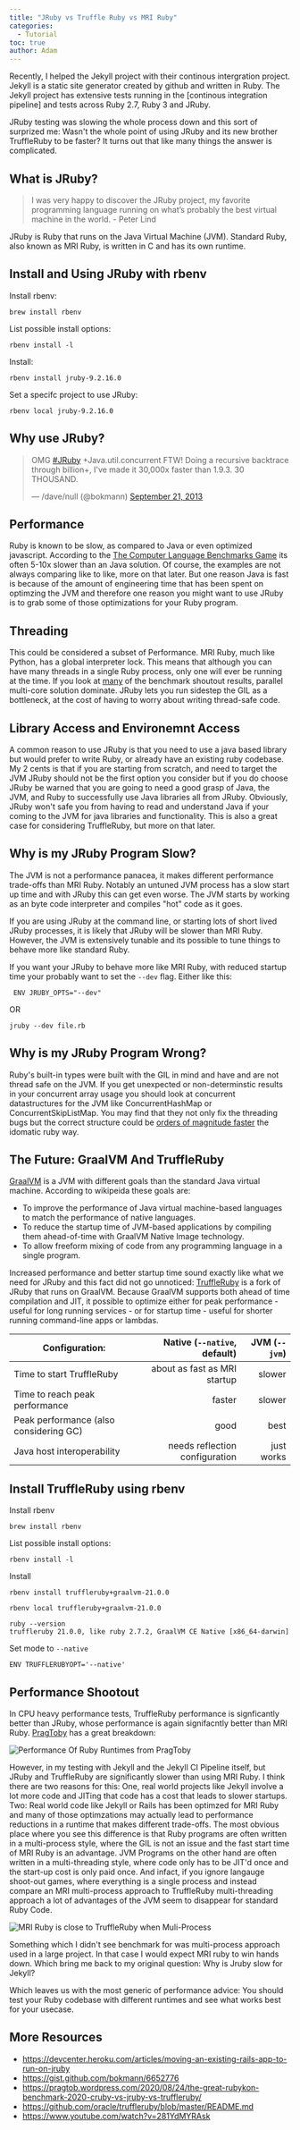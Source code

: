 ```yaml
---
title: "JRuby vs Truffle Ruby vs MRI Ruby"
categories: 
  - Tutorial
toc: true 
author: Adam
---
```


Recently, I helped the Jekyll project with their continous intergration project. Jekyll is a static site generator created by github and written in Ruby. The Jekyll project has extensive tests running in the [continous integration pipeline] and tests across Ruby 2.7, Ruby 3 and JRuby.

JRuby testing was slowing the whole process down and this sort of surprized me: Wasn't the whole point of using JRuby and its new brother TruffleRuby to be faster?  It turns out that like many things the answer is complicated.


## What is JRuby?
> I was very happy to discover the JRuby project, my favorite programming language running on what’s probably the best virtual machine in the world. - Peter Lind

JRuby is Ruby that runs on the Java Virtual Machine (JVM).  Standard Ruby, also known as MRI Ruby, is written in C and has its own runtime.  

## Install and Using JRuby with rbenv

Install rbenv:
```
brew install rbenv
```
List possible install options:
```
rbenv install -l     
```
Install:
```
rbenv install jruby-9.2.16.0
```
Set a specifc project to use JRuby:
```
rbenv local jruby-9.2.16.0
```

## Why use JRuby?

<blockquote class="twitter-tweet"><p lang="en" dir="ltr">OMG <a href="https://twitter.com/hashtag/JRuby?src=hash&amp;ref_src=twsrc%5Etfw">#JRuby</a> +Java.util.concurrent FTW! Doing a recursive backtrace through billion+, I&#39;ve made it 30,000x faster than 1.9.3. 30 THOUSAND.</p>&mdash; /dave/null (@bokmann) <a href="https://twitter.com/bokmann/status/381422498170273792?ref_src=twsrc%5Etfw">September 21, 2013</a></blockquote> <script async src="https://platform.twitter.com/widgets.js" charset="utf-8"></script>


## Performance
Ruby is known to be slow, as compared to Java or even optimized javascript.  According to the [The Computer Language Benchmarks Game](https://benchmarksgame-team.pages.debian.net/benchmarksgame/performance/pidigits.html) its often 5-10x slower than an Java solution.  Of course, the examples are not always comparing like to like, more on that later.  But one reason Java is fast is because of the amount of engineering time that has been spent on optimzing the JVM and therefore one reason you might want to use JRuby is to grab some of those optimizations for your Ruby program.

## Threading
This could be considered a subset of Performance.  MRI Ruby, much like Python, has a global interpreter lock.  This means that although you can have many threads in a single Ruby process, only one will ever be running at the time.  If you look at [many](https://benchmarksgame-team.pages.debian.net/benchmarksgame/performance/fannkuchredux.html) of the benchmark shoutout results, parallel multi-core solution dominate.  JRuby lets you run sidestep the GIL as a bottleneck, at the cost of having to worry about writing thread-safe code.


## Library Access and Environemnt Access
A common reason to use JRuby is that you need to use a java based library but would prefer to write Ruby, or already have an existing ruby codebase. My 2 cents is that if you are starting from scratch, and need to target the JVM JRuby should not be the first option you consider but if you do choose JRuby be warned that you are going to need a good grasp of Java, the JVM, and Ruby to successfully use Java libraries all from JRuby. Obviously, JRuby won't safe you from having to read and understand Java if your coming to the JVM for java libraries and functionality.  This is also a great case for considering TruffleRuby, but more on that later.


## Why is my JRuby Program Slow?
The JVM is not a performance panacea, it makes different performance trade-offs than MRI Ruby.  Notably an untuned JVM process has a slow start up time and with JRuby this can get even worse.  The JVM starts by working as an byte code interpreter and compiles "hot" code as it goes.

If you are using JRuby at the command line, or starting lots of short lived JRuby processes, it is likely that JRuby will be slower than MRI Ruby. However, the JVM is extensively tunable and its possible to tune things to behave more like standard Ruby.

If you want your JRuby to behave more like MRI Ruby, with reduced startup time your probably want to set the `--dev` flag.  Either like this:
```
 ENV JRUBY_OPTS="--dev"
 ```
 OR 
 ```
 jruby --dev file.rb
 ```

## Why is my JRuby Program Wrong?
Ruby's built-in types were built with the GIL in mind and have and are not thread safe on the JVM. If you get unexpected or non-determinstic results in your concurrent array usage you should look at concurrent datastructures for the JVM like ConcurrentHashMap or ConcurrentSkipListMap.  You may find that they not only fix the threading bugs but the correct structure could be [orders of magnitude faster](https://gist.github.com/bokmann/6652776) the idomatic ruby way.

## The Future: GraalVM And TruffleRuby

[GraalVM](https://www.graalvm.org/) is a JVM with different goals than the standard Java virtual machine.  According to wikipeida these goals are:
 * To improve the performance of Java virtual machine-based languages to match the performance of native languages.
 * To reduce the startup time of JVM-based applications by compiling them ahead-of-time with GraalVM Native Image technology.
 * To allow freeform mixing of code from any programming language in a single program.

Increased performance and better startup time sound exactly like what we need for JRuby and this fact did not go unnoticed: [TruffleRuby](https://github.com/oracle/truffleruby) is a fork of JRuby that runs on GraalVM.  Because GraalVM supports both ahead of time compilation and JIT, it possible to optimize either for peak performance - useful for long running services - or for startup time - useful for shorter running command-line apps or lambdas.

| Configuration: | Native (`--native`, default) | JVM (`--jvm`) |
| ------------------ | ------------: | ------------: |
| Time to start TruffleRuby | about as fast as MRI startup | slower |
| Time to reach peak performance | faster | slower |
| Peak performance (also considering GC) | good | best |
| Java host interoperability | needs reflection configuration | just works |

## Install TruffleRuby using rbenv

Install rbenv
```
brew install rbenv
```
List possible install options:
```
rbenv install -l     
```
Install 
```
rbenv install truffleruby+graalvm-21.0.0  
```

```
rbenv local truffleruby+graalvm-21.0.0  
```

```
ruby --version
truffleruby 21.0.0, like ruby 2.7.2, GraalVM CE Native [x86_64-darwin]
```

Set mode to `--native` 

```
ENV TRUFFLERUBYOPT='--native'
```

## Performance Shootout
In CPU heavy performance tests, TruffleRuby performance is signficantly better than JRuby, whose performance is again signifacntly better than MRI Ruby.  [PragToby](https://pragtob.wordpress.com/2020/08/24/the-great-rubykon-benchmark-2020-cruby-vs-jruby-vs-truffleruby/) has a great breakdown:

![Performance Of Ruby Runtimes from PragToby]({{site.images}}{{page.slug}}/2020_relative_speedup.png)

However, in my testing with Jekyll and the Jekyll CI Pipeline itself, but JRuby and TruffleRuby are significantly slower than using MRI Ruby. I think there are two reasons for this: One, real world projects like Jekyll involve a lot more code and JITing that code has a cost that leads to slower startups. Two: Real world code like Jekyll or Rails has been optimzed for MRI Ruby and many of those optimzations may actually lead to performance reductions in a runtime that makes different trade-offs. The most obvious place where you see this difference is that Ruby programs are often written in a multi-process style, where the GIL is not an issue and the fast start time of MRI Ruby is an advantage.  JVM Programs on the other hand are often written in a multi-threading style, where code only has to be JIT'd once and the start-up cost is only paid once.  And infact, if you ignore langauge shoot-out games, where everything is a single process and instead compare an MRI multi-process approach to TruffleRuby multi-threading approach a lot of advantages of the JVM seem to disappear for standard Ruby Code.

![MRI Ruby is close to TruffleRuby when Muli-Process]({{site.images}}{{page.slug}}/mri_truffle.png)


Something which I didn't see benchmark for was multi-process approach used in a large project. In that case I would expect MRI ruby to win hands down.  Which bring me back to my original question: Why is Jruby slow for Jekyll? 


Which leaves us with the most generic of performance advice: You should test your Ruby codebase with different runtimes and see what works best for your usecase.  

## More Resources
 * https://devcenter.heroku.com/articles/moving-an-existing-rails-app-to-run-on-jruby
 * https://gist.github.com/bokmann/6652776
 * https://pragtob.wordpress.com/2020/08/24/the-great-rubykon-benchmark-2020-cruby-vs-jruby-vs-truffleruby/
 * https://github.com/oracle/truffleruby/blob/master/README.md
 * https://www.youtube.com/watch?v=281YdMYRAsk